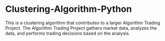 # Clustering-Algorithm-Python
This is a clustering algorithm that contributes to a larger Algorithm Trading Project. The Algorithm Trading Project gathers market data, analyzes the data, and performs trading decisions based on the analysis.
